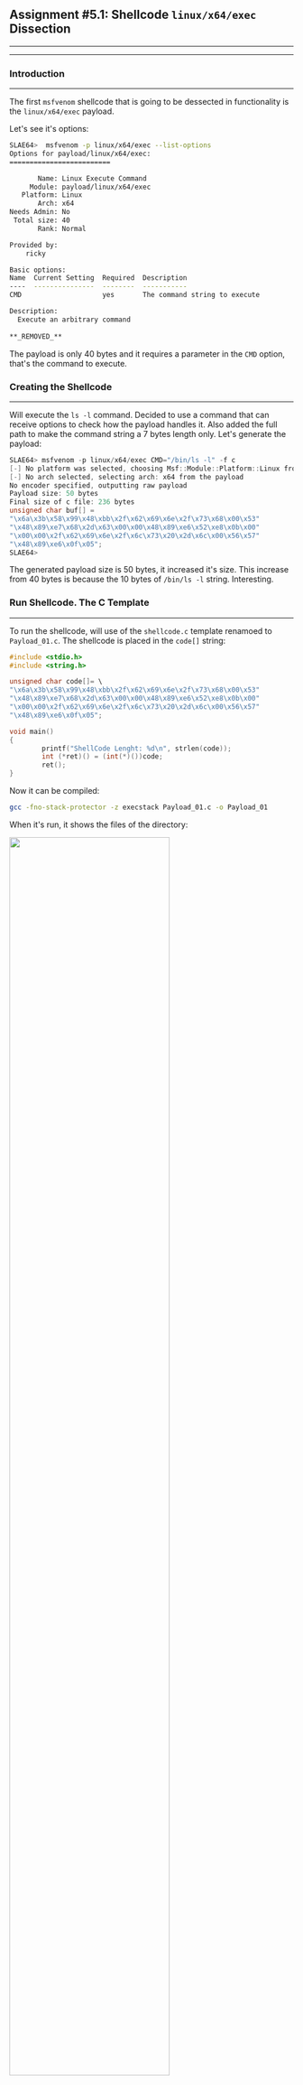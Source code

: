 ## Assignment #5.1: Shellcode `linux/x64/exec` Dissection
---
---
### Introduction
---
The first `msfvenom` shellcode that is going to be dessected in functionality is the `linux/x64/exec` payload.

Let's see it's options:
```bash
SLAE64>  msfvenom -p linux/x64/exec --list-options
Options for payload/linux/x64/exec:
=========================

       Name: Linux Execute Command
     Module: payload/linux/x64/exec
   Platform: Linux
       Arch: x64
Needs Admin: No
 Total size: 40
       Rank: Normal

Provided by:
    ricky

Basic options:
Name  Current Setting  Required  Description
----  ---------------  --------  -----------
CMD                    yes       The command string to execute

Description:
  Execute an arbitrary command
  
**_REMOVED_**
```
The payload is only 40 bytes and it requires a parameter in the `CMD` option, that's the command to execute. 

### Creating the Shellcode
---
Will execute the `ls -l` command. Decided to use a command that can receive options to check how the payload handles it. Also added the full path to make the command string a 7 bytes length only. Let's generate the payload:
```c
SLAE64> msfvenom -p linux/x64/exec CMD="/bin/ls -l" -f c
[-] No platform was selected, choosing Msf::Module::Platform::Linux from the payload
[-] No arch selected, selecting arch: x64 from the payload
No encoder specified, outputting raw payload
Payload size: 50 bytes
Final size of c file: 236 bytes
unsigned char buf[] = 
"\x6a\x3b\x58\x99\x48\xbb\x2f\x62\x69\x6e\x2f\x73\x68\x00\x53"
"\x48\x89\xe7\x68\x2d\x63\x00\x00\x48\x89\xe6\x52\xe8\x0b\x00"
"\x00\x00\x2f\x62\x69\x6e\x2f\x6c\x73\x20\x2d\x6c\x00\x56\x57"
"\x48\x89\xe6\x0f\x05";
SLAE64> 

```
The generated payload size is 50 bytes, it increased it's size. This increase from 40 bytes is because the 10 bytes of `/bin/ls -l` string. Interesting.

### Run Shellcode. The C Template
---
To run the shellcode, will use of the `shellcode.c` template renamoed to `Payload_01.c`. The shellcode is placed in the `code[]` string:
```c
#include <stdio.h>
#include <string.h>

unsigned char code[]= \
"\x6a\x3b\x58\x99\x48\xbb\x2f\x62\x69\x6e\x2f\x73\x68\x00\x53"
"\x48\x89\xe7\x68\x2d\x63\x00\x00\x48\x89\xe6\x52\xe8\x0b\x00"
"\x00\x00\x2f\x62\x69\x6e\x2f\x6c\x73\x20\x2d\x6c\x00\x56\x57"
"\x48\x89\xe6\x0f\x05";

void main()
{
        printf("ShellCode Lenght: %d\n", strlen(code));
        int (*ret)() = (int(*)())code;
        ret();
}
```
Now it can be compiled:
```bash
gcc -fno-stack-protector -z execstack Payload_01.c -o Payload_01
```
When it's run, it shows the files of the directory:

<img src="https://galminyana.github.io/img/A051_Shellcode_Run.png" width="75%" height="75%">

### `objdump`: First Approach
---
Once we get the executable, will use `objdump` to disassemble the ASM code. As `objdump` disassembles the code by sections, the one of interest is the `<code>` section. Is the one containing the shellcode:

```asm
SLAE64> objdump -M intel -D Payload_01

**_REMOVED_**

0000000000004060 <code>:
    4060:	6a 3b                	push   0x3b
    4062:	58                   	pop    rax
    4063:	99                   	cdq    
    4064:	48 bb 2f 62 69 6e 2f 	movabs rbx,0x68732f6e69622f
    406b:	73 68 00 
    406e:	53                   	push   rbx
    406f:	48 89 e7             	mov    rdi,rsp
    4072:	68 2d 63 00 00       	push   0x632d
    4077:	48 89 e6             	mov    rsi,rsp
    407a:	52                   	push   rdx
    407b:	e8 0b 00 00 00       	call   408b <code+0x2b>
    4080:	2f                   	(bad)  
    4081:	62                   	(bad)  
    4082:	69 6e 2f 6c 73 20 2d 	imul   ebp,DWORD PTR [rsi+0x2f],0x2d20736c
    4089:	6c                   	ins    BYTE PTR es:[rdi],dx
    408a:	00 56 57             	add    BYTE PTR [rsi+0x57],dl
    408d:	48 89 e6             	mov    rsi,rsp
    4090:	0f 05                	syscall 
	...

**_REMOVED_**

SLAE64> 
```
Interesting that `objdump` detects some instructions as `(bad)`. Will have to check it.

### The Fun: GDB Analysis
---
After opening the file in `gdb` and set the `set disassembly-flavor intel`, a breakpoint is placed in `*&code` address. This is where the shellcode is placed and can start debugging just from there. Once the breakpoint is `set`, the `run` comand execs the code until reaching theit. Now if `disassemble` the code will show the payload code:
```asm
SLAE64> gdb ./Payload_01
GNU gdb (Debian 8.2.1-2+b3) 8.2.1

**_REMOVED_**

Reading symbols from ./Payload_01...(no debugging symbols found)...done.
(gdb) set disassembly-flavor intel
(gdb) break *&code
Breakpoint 1 at 0x4060
(gdb) run
Starting program: /root/SLAE64/Exam/Assignment05/Payload_01 
ShellCode Lenght: 13

Breakpoint 1, 0x0000555555558060 in code ()
(gdb) disassemble 
Dump of assembler code for function code:
=> 0x0000555555558060 <+0>:	push   0x3b
   0x0000555555558062 <+2>:	pop    rax
   0x0000555555558063 <+3>:	cdq    
   0x0000555555558064 <+4>:	movabs rbx,0x68732f6e69622f          <==
   0x000055555555806e <+14>:	push   rbx
   0x000055555555806f <+15>:	mov    rdi,rsp
   0x0000555555558072 <+18>:	push   0x632d                        <==
   0x0000555555558077 <+23>:	mov    rsi,rsp
   0x000055555555807a <+26>:	push   rdx
   0x000055555555807b <+27>:	call   0x55555555808b <code+43>     
   0x0000555555558080 <+32>:	(bad)  
   0x0000555555558081 <+33>:	(bad)  
   0x0000555555558082 <+34>:	imul   ebp,DWORD PTR [rsi+0x2f],0x2d20736c
   0x0000555555558089 <+41>:	ins    BYTE PTR es:[rdi],dx
   0x000055555555808a <+42>:	add    BYTE PTR [rsi+0x57],dl
   0x000055555555808d <+45>:	mov    rsi,rsp
   0x0000555555558090 <+48>:	syscall 
   0x0000555555558092 <+50>:	add    BYTE PTR [rax],al
End of assembler dump.
(gdb) 
```
In the code, can see that some hex values are stored in registers and then in the stack. Let's convert all those hex values to get any clue of what the shellcode does. For that Python is used to convert and reverse values:
```python
>>> "68732f6e69622f".decode('hex')[::-1]
'/bin/sh'
>>> "632d".decode('hex')[::-1]
'-c'
>>> 
```
Those values from lines +4 and +18 of the code are the command that the payload uses to execute the defined `CMD` command. Still have to find where the choosen command is stored. Let's review the content of memory positions for the `(bad)` instructions. Those instructions are in positions `0x0000555555558080` and `0x0000555555558081`. Let's get the contents with `gdb`:
```asm
   0x000055555555807b <+27>:	call   0x55555555808b <code+43>
   0x0000555555558080 <+32>:	(bad)                                        <==
   0x0000555555558081 <+33>:	(bad)                                        <==
   0x0000555555558082 <+34>:	imul   ebp,DWORD PTR [rsi+0x2f],0x2d20736c   
   0x0000555555558089 <+41>:	ins    BYTE PTR es:[rdi],dx
   0x000055555555808a <+42>:	add    BYTE PTR [rsi+0x57],dl
   0x000055555555808d <+45>:	mov    rsi,rsp
   0x0000555555558090 <+48>:	syscall 
   0x0000555555558092 <+50>:	add    BYTE PTR [rax],al
End of assembler dump.
(gdb) x/xg 0x0000555555558080
0x555555558080 <code+32>:	0x20736c2f6e69622f
(gdb) x/2xg 0x0000555555558080
0x555555558080 <code+32>:	0x20736c2f6e69622f	0xe689485756006c2d
(gdb) 
```
Let's check what's this hex values `0x20736c2f6e69622f` and `0xe689485756006c2d` are:
```python
>>> "20736c2f6e69622f".decode('hex')[::-1]
'/bin/ls '
>>> "e689485756006c2d".decode('hex')[::-1]
'-l\x00VWH\x89\xe6'
>>> 
```
Here is the command `/bin/ls -l` stored in 10 bytes plus a NULL for the end of the string. Found it, it's stored in the `.text` section when the payload is created by `msfvenom`. The rest of the contents, `\x00VWH\x89\xe6` are the code instructions. With this, discovered why the mess in the code with the `(bad)` as it's for storing the command. 

> At this point we know that `/bin/sh -c` is stored in the stack, and the `/bin/ls -l` in the `.text` section in the 

Going further, a `syscall` instruction is made. Let's get which one is and what are it's parameters. Reviewing the code, the instructions at +0 and +2 assigns the `0x3b` value to RAX, the register to define the syscall number. This value is decimal 59 that stands for the `execve` syscall:
```asm
Dump of assembler code for function code:
=> 0x0000555555558060 <+0>:	push   0x3b   <==  Syscall Number
   0x0000555555558062 <+2>:	pop    rax    <==
   0x0000555555558063 <+3>:	cdq    
**_REMOVED_**
   0x0000555555558092 <+50>:	add    BYTE PTR [rax],al
End of assembler dump.
(gdb) 
```
From `execve` manpage:
```c
int  execve  (const  char  *filename,  const  char *argv [], const char *envp[]);
```
In assembly, params for this syscall are mapped to the following registers:
- RDI for `const  char  *filename`. This has to be the pointer to the `/bin/sh` command that's stored in the stack.
- RSI for `const  char *argv []`. The pointer to the address of the parameters for the command, in this case parameters are `/bin/sh` itself and `-c`.
- RDX for `const char *envp[]`. This value will be NULL (`0x0000000000000000`).

This is done in the following line codes:
```asm
(gdb) disassemble 
Dump of assembler code for function code:
**_REMOVED_**
   0x0000555555558063 <+3>:	cdq                 <== RDX <- 0x00
   0x0000555555558064 <+4>:	movabs rbx,0x68732f6e69622f
   0x000055555555806e <+14>:	push   rbx          <== Stores /bin/sh
   0x000055555555806f <+15>:	mov    rdi,rsp      <== RSP has the pointer to /bin/sh, puts it in RDI
   0x0000555555558072 <+18>:	push   0x632d
   0x0000555555558077 <+23>:	mov    rsi,rsp      <== Second parameter
**_REMOVED_**
End of assembler dump.
(gdb) 
```
At this point just something not so clear, the second parameter. Let's think about the `call` instruction on +27. How does `call` work:

1. Stores de Address of next instruction in the stack
2. Increments RSP
3. Jumps to the address

This means that once the instruction at +27 (`call 0x55555555808b <code+43>`) executes, the address of the parameters (`/bin/ls -l`) for the `execve` syscall are stored in the Stack and pointed by RSP. Hence why the instruction at +43 (`mov rsi,rsp`) is just before the `syscall`, to place the value of the adress containing the adress for the parameters:
```asm
(gdb) disassemble
**_REMOVED_**
0x000055555555807a <+26>:	push   rdx
0x000055555555807b <+27>:	call   0x55555555808b <code+43>     <== Pushes in stack the address of second parameter
0x0000555555558080 <+32>:	(bad)  
0x0000555555558081 <+33>:	(bad)  
0x0000555555558082 <+34>:	imul   ebp,DWORD PTR [rsi+0x2f],0x2d20736c
0x0000555555558089 <+41>:	ins    BYTE PTR es:[rdi],dx
0x000055555555808a <+42>:	add    BYTE PTR [rsi+0x57],dl
0x000055555555808d <+45>:	mov    rsi,rsp                      <== RSI <- Address of address containing the parameter string
0x0000555555558090 <+48>:	syscall 
**_REMOVED_^^
(gdb)
```
The call jumps to +43 (`0x55555555808b`), and there, the code does "something" to continue and finally end at +45 to execute the `mov rsi, rsp` to definitelly place the second parameter into RSI for the syscall. Here `gdb` probably is not properly disassembling, because the `call` goes to +43 while at +42 there is an `add`. 

One step more, run the code step by step and see what we can find out. Will do the following steps to get the info about register status during the execution and see if it's values are the right ones and match with the values of them just before `syscall`: 

1. Get the original value of **RSP** when the shellcode begins, and take well note of it: **0x7fffffffe758**
```asm
(gdb) disassemble 
Dump of assembler code for function code:
=> 0x0000555555558060 <+0>:	push   0x3b
**_REMOVED_** 
   0x0000555555558090 <+48>:	syscall 
   0x0000555555558092 <+50>:	add    BYTE PTR [rax],al
End of assembler dump.
(gdb) info registers rsp
rsp            0x7fffffffe758      0x7fffffffe758
(gdb) 
```
2. `stepi`'ing instructions at +0 and +2, **RAX** gets the syscall number as it's value, **`0x3b`**. This value has to be the same just before the syscall. Also at +3 **RDX** gets value **0x00** by the `cdq`.
```asm
(gdb) stepi
0x0000555555558062 in code ()
(gdb) stepi
0x0000555555558063 in code ()
(gdb) disassemble 
Dump of assembler code for function code:
   0x0000555555558060 <+0>:	push   0x3b
   0x0000555555558062 <+2>:	pop    rax
=> 0x0000555555558063 <+3>:	cdq    
**_REMOVED_**
End of assembler dump.
(gdb) info registers rax
rax            0x3b                59
(gdb) 
```
3. `stepi`'ing +4 and +14 pushes the `"/bin/sh",0x00` string in the stack. Here the original **RSP** would decrease 8 positions it's value to **`0x7fffffffe750`** (the 8 bytes pushed in the string). 
```asm
(gdb) stepi
0x000055555555806f in code ()
(gdb) disassemble 
**_REMOVED_**
   0x0000555555558064 <+4>:	movabs rbx,0x68732f6e69622f
   0x000055555555806e <+14>:	push   rbx                  <== "/bin/sh",0x00 o the stack
=> 0x000055555555806f <+15>:	mov    rdi,rsp              
**_REMOVED__*
End of assembler dump.
(gdb) info registers rsp
rsp            0x7fffffffe750      0x7fffffffe750
(gdb) x/1xg $rsp
0x7fffffffe750:	0x0068732f6e69622f
(gdb) x/s $rsp
0x7fffffffe750:	"/bin/sh"
(gdb) 
```` 
4. **RDI** register gets the address **`0x7fffffffe750`**, that is the memory position storing the `/bin/sh` command string first parameter of `execve`). The **RDI** value has to be **`0x7fffffffe750`**. Everything looks fine by now:
```asm
(gdb) disassemble 
**_REMOVED_**
   0x000055555555806e <+14>:	push   rbx
   0x000055555555806f <+15>:	mov    rdi,rsp
=> 0x0000555555558072 <+18>:	push   0x632d
**_REMOVED_**
End of assembler dump.
(gdb) info registers rsp
rsp            0x7fffffffe750      0x7fffffffe750
(gdb) info registers rdi
rdi            0x7fffffffe750      140737488349008
(gdb) x/s $rsp
0x7fffffffe750:	"/bin/sh"
(gdb) 
```
5. Next, the `-c` string as the command parameter has to be also stacked. **RSP** updates to point now to **`0x7fffffffe748`**, and the top of the stack contains the string `"-c"`:
```asm
(gdb) stepi
0x0000555555558077 in code ()
(gdb) disassemble 
Dump of assembler code for function code:
**_REMOVED_**
   0x0000555555558072 <+18>:	push   0x632d
=> 0x0000555555558077 <+23>:	mov    rsi,rsp
**_REMOVED_**
End of assembler dump.
(gdb) info registers rsp 
rsp            0x7fffffffe748      0x7fffffffe748
(gdb) x/s $rsp
0x7fffffffe748:	"-c"
(gdb) 
```
6. Next instruction, saves the value of **RSP** into **RSI**. Now **RSI** has te value **`0x7fffffffe748`**, pointing to the address of the first parameter for the command:
```asm
(gdb) stepi
0x000055555555807a in code ()
(gdb) disassemble 
**_REMOVED_**
   0x0000555555558077 <+23>:	mov    rsi,rsp
=> 0x000055555555807a <+26>:	push   rdx
**_REMOVED_**
End of assembler dump.
(gdb) info registers rsp rsi
rsp            0x7fffffffe748      0x7fffffffe748
rsi            0x7fffffffe748      140737488349000
(gdb) x/s $rsi
0x7fffffffe748:	"-c"
(gdb) 
```
7. **RDX** that contains a NULL is also `push`'ed, updating **RSP** value to **`0x7fffffffe740`**
```asm
(gdb) stepi
0x000055555555807b in code ()
(gdb) disassemble 
**_REMOVED_**
   0x000055555555807a <+26>:	push   rdx
=> 0x000055555555807b <+27>:	call   0x55555555808b <code+43>
**_REMOVED_**
End of assembler dump.
(gdb) info registers rsp
rsp            0x7fffffffe740      0x7fffffffe740
(gdb) x/xg $rsp
0x7fffffffe740:	0x0000000000000000
(gdb) 
```
8. Now go to the `call` instruction. After executes, **`0x0000555555558080`** should be stacked and **RSP** updated -8 positions, to **`0x7fffffffe738`**:
```asm
(gdb) stepi                                         <= stepi
0x000055555555808b in code ()                       <== Something strange done by gdb :-/
                                                     == But it's the address pointed by CALL
(gdb) info registers rsp 
rsp            0x7fffffffe738      0x7fffffffe738   <== RSP Updated
(gdb) x/x $rsp
0x7fffffffe738:	0x0000555555558080                  <== CALL saves the next instruction address in the stack. 
                                                     == For us is the address pointing to /bin/ls -l
(gdb) 
```
  This address **`0x0000555555558080`** stacked, is the string defined as the program to execute for the payload, that in the `execve` call would be the 3th parameter. Let's check if this address really points to the `"/bin/ls -l"` string:
  ```asm
  (gdb) x/s 0x0000555555558080
  0x555555558080 <code+32>:	"/bin/ls -l"
  (gdb)
  ```
9. Now we define a `hook-stop` to follow up the values of **RSP** and **RSI** as this last one is the register that still does not have the right value before the syscall. Now have to `stepi` blind as `gdb` does not show the instruction when disassembles:
```asm
(gdb) define hook-stop
Type commands for definition of "hook-stop".
End with a line saying just "end".
>info registers rsi rsp
>x/xg $rsp
>end
(gdb) stepi                                           <== Another stepi
rsi            0x7fffffffe748      140737488349000    <== Still points to '-c'
rsp            0x7fffffffe730      0x7fffffffe730     <== 64 bits been pushed in the stack updating RSP
0x7fffffffe730:	0x00007fffffffe748
0x000055555555808c in code ()
(gdb) x/s $rsi
0x7fffffffe748:	"-c"                                  <== $RDI contais '-c'
(gdb) stepi                                           <== Another stepi
rsi            0x7fffffffe748      140737488349000
rsp            0x7fffffffe728      0x7fffffffe728     <== 64 bits more been pushed in the stack updating RSP
0x7fffffffe728:	0x00007fffffffe750
0x000055555555808d in code ()
(gdb) 

```
  At this point `gdb` recovered and next instruction to execute will be +45 `mov rsi, rsp`. 
  ```asm
  (gdb) disassemble 
  Dump of assembler code for function code:
     0x0000555555558060 <+0>:	push   0x3b
     0x0000555555558062 <+2>:	pop    rax
     0x0000555555558063 <+3>:	cdq    
     0x0000555555558064 <+4>:	movabs rbx,0x68732f6e69622f
     0x000055555555806e <+14>:	push   rbx
     0x000055555555806f <+15>:	mov    rdi,rsp
     0x0000555555558072 <+18>:	push   0x632d
     0x0000555555558077 <+23>:	mov    rsi,rsp
     0x000055555555807a <+26>:	push   rdx
     0x000055555555807b <+27>:	call   0x55555555808b <code+43>
     0x0000555555558080 <+32>:	(bad)  
     0x0000555555558081 <+33>:	(bad)  
     0x0000555555558082 <+34>:	imul   ebp,DWORD PTR [rsi+0x2f],0x2d20736c
     0x0000555555558089 <+41>:	ins    BYTE PTR es:[rdi],dx
     0x000055555555808a <+42>:	add    BYTE PTR [rsi+0x57],dl
  => 0x000055555555808d <+45>:	mov    rsi,rsp
     0x0000555555558090 <+48>:	syscall 
     0x0000555555558092 <+50>:	add    BYTE PTR [rax],al
  End of assembler dump.
  (gdb) 
  ```
















### GitHub Repo Files
---
The [GitHub Repo](https://github.com/galminyana/SLAE64/tree/main/Assignment05) for this assignment contains the following files:

- [Payload_01.c](https://github.com/galminyana/SLAE64/blob/main/Assignment05/Payload_01.c) : The C file cloned from `shellcode.c` to execute the `linux/x64/exec` shellcode
- [Payload_02.c](https://github.com/galminyana/SLAE64/blob/main/Assignment05/Payload_02.c) : The C file cloned from `shellcode.c` to execute the shellcode
- [Payload_03.c](https://github.com/galminyana/SLAE64/blob/main/Assignment05/Payload_03.c) : The C file cloned from `shellcode.c` to execute the shellcode

### The End
---
This pages have been created for completing the requirements of the [SecurityTube Linux Assembly Expert certification](http://www.securitytube-training.com/online-courses/x8664-assembly-and-shellcoding-on-linux/index.html).

Student ID: PA-14628
 
